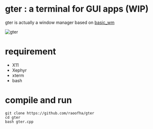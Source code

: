 # gter : a terminal for GUI apps (WIP)
gter is actually a window manager based on [basic_wm](https://github.com/jichu4n/basic_wm)

![gter](gter.gif)

# requirement
* X11
* Xephyr
* xterm
* bash

# compile and run
```
git clone https://github.com/raoofha/gter
cd gter
bash gter.cpp
```

